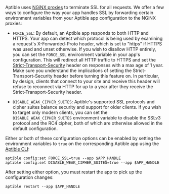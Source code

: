 Aptible uses [NGiNX proxies](https://github.com/aptible/docker-nginx) to
terminate SSL for all requests. We offer a few ways to configure the way your
app handles SSL by forwarding certain environment variables from your Aptible
app configuration to the NGiNX proxies:

* `FORCE_SSL`: By default, an Aptible app responds to both HTTP and HTTPS. Your
  app can detect which protocol is being used by examining a request's
  X-Forwarded-Proto header, which is set to "https" if HTTPS was used and unset
  otherwise. If you wish to disallow HTTP entirely, you can set the
  `FORCE_SSL` environment variable in your app's configuration. This will
  redirect all HTTP traffic to HTTPS and set the
  [Strict-Transport-Security](https://www.owasp.org/index.php/HTTP_Strict_Transport_Security)
  header on responses with a max age of 1 year. Make sure you understand the
  implications of setting the Strict-Transport-Security header before turning
  this feature on. In particular, by design, clients that connect to your site
  and receive this header will refuse to reconnect via HTTP for up to a year
  after they receive the Strict-Transport-Security header.

* `DISABLE_WEAK_CIPHER_SUITES`: Aptible's supported SSL protocols and cipher
  suites balance security and support for older clients. If you wish to target
  only modern clients, you can set the `DISABLE_WEAK_CIPHER_SUITES`
  environment variable to disable the SSLv3 protocol and the RC4 cipher, both
  of which are otherwise allowed in the default configuration.

Either or both of these configuration options can be enabled by setting the
environment variables to `true` on the corresponding Aptible app using the
[Aptible CLI](/topics/cli/how-to-install-cli):

```
aptible config:set FORCE_SSL=true --app $APP_HANDLE
aptible config:set DISABLE_WEAK_CIPHER_SUITES=true --app $APP_HANDLE
```

After setting either option, you must restart the app to pick up the
configuration changes:

```
aptible restart --app $APP_HANDLE
```